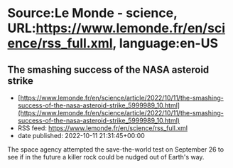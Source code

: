 # Source:Le Monde - science, URL:https://www.lemonde.fr/en/science/rss_full.xml, language:en-US

## The smashing success of the NASA asteroid strike
 - [https://www.lemonde.fr/en/science/article/2022/10/11/the-smashing-success-of-the-nasa-asteroid-strike_5999989_10.html](https://www.lemonde.fr/en/science/article/2022/10/11/the-smashing-success-of-the-nasa-asteroid-strike_5999989_10.html)
 - RSS feed: https://www.lemonde.fr/en/science/rss_full.xml
 - date published: 2022-10-11 21:31:45+00:00

The space agency attempted the save-the-world test on September 26 to see if in the future a killer rock could be nudged out of Earth's way.

